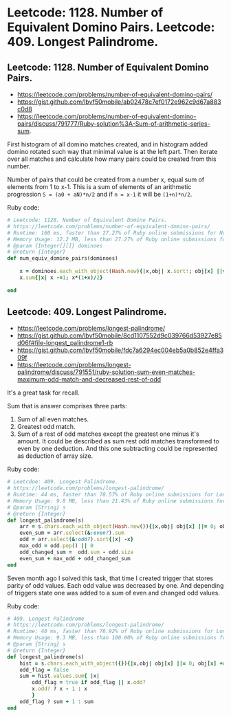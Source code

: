 # Leetcode: 1128. Number of Equivalent Domino Pairs. Leetcode: 409. Longest Palindrome.

## Leetcode: 1128. Number of Equivalent Domino Pairs.

- https://leetcode.com/problems/number-of-equivalent-domino-pairs/
- https://gist.github.com/lbvf50mobile/ab02478c7ef0172e962c9d67a883c0d8
- https://leetcode.com/problems/number-of-equivalent-domino-pairs/discuss/791777/Ruby-solution%3A-Sum-of-arithmetic-series-sum.


First histogram of all domino matches created, and in histogram added domino rotated such way that minimal value is at the left part.
Then iterate over all matches and calculate how many pairs could be created from this number. 

Number of pairs that could be created from a number x, equal sum of elements from 1 to x-1. This is a sum of elements of an arithmetic progression `S = (a0 + aN)*n/2` and if `n = x-1` it will be `(1+n)*n/2`.

Ruby code:
```Ruby
# Leetcode: 1128. Number of Equivalent Domino Pairs.
# https://leetcode.com/problems/number-of-equivalent-domino-pairs/
# Runtime: 160 ms, faster than 27.27% of Ruby online submissions for Number of Equivalent Domino Pairs.
# Memory Usage: 12.2 MB, less than 27.27% of Ruby online submissions for Number of Equivalent Domino Pairs.
# @param {Integer[][]} dominoes
# @return {Integer}
def num_equiv_domino_pairs(dominoes)
    
    x = dominoes.each_with_object(Hash.new){|x,obj| x.sort!; obj[x] ||= 0; obj[x] += 1}.values
    x.sum{|x| x -=1; x*(1+x)/2}
    
end
```

## Leetcode: 409. Longest Palindrome.

- https://leetcode.com/problems/longest-palindrome/
- https://gist.github.com/lbvf50mobile/8cd1107552d9c039766d53927e85d06f#file-longest_palindrome1-rb
- https://gist.github.com/lbvf50mobile/fdc7a6294ec004eb5a0b852e4ffa309f
- https://leetcode.com/problems/longest-palindrome/discuss/791551/ruby-solution-sum-even-matches-maximum-odd-match-and-decreased-rest-of-odd

It's a great task for recall.

Sum that is answer comprises three parts:
1. Sum of all even matches.
2. Greatest odd match.
3. Sum of a rest of odd matches except the greatest one minus it's amount. It could be described as  sum rest odd matches transformed to even by one deduction.  And this one subtracting could be represented as deduction of array size.

Ruby code: 
```Ruby
# Leetcdoe: 409. Longest Palindrome.
# https://leetcode.com/problems/longest-palindrome/
# Runtime: 44 ms, faster than 78.57% of Ruby online submissions for Longest Palindrome.
# Memory Usage: 9.8 MB, less than 21.43% of Ruby online submissions for Longest Palindrome.
# @param {String} s
# @return {Integer}
def longest_palindrome(s)
    arr = s.chars.each_with_object(Hash.new()){|x,obj| obj[x] ||= 0; obj[x] += 1}.values
    even_sum = arr.select(&:even?).sum
    odd = arr.select(&:odd?).sort{|x| -x}
    max_odd = odd.pop() || 0
    odd_changed_sum =  odd.sum - odd.size
    even_sum + max_odd + odd_changed_sum
end
```

Seven month ago I solved this task, that time I created trigger that stores parity of odd values. Each odd value was decreased by one.  And depending of triggers  state one was added to  a sum of even and changed odd values.

Ruby code: 
```Ruby
# 409. Longest Palindrome
# https://leetcode.com/problems/longest-palindrome/
# Runtime: 40 ms, faster than 76.92% of Ruby online submissions for Longest Palindrome.
# Memory Usage: 9.3 MB, less than 100.00% of Ruby online submissions for Longest Palindrome
# @param {String} s
# @return {Integer}
def longest_palindrome(s)
    hist = s.chars.each_with_object({}){|x,obj| obj[x] ||= 0; obj[x] += 1}
    odd_flag = false
    sum = hist.values.sum{ |x| 
        odd_flag = true if odd_flag || x.odd?
        x.odd? ? x - 1 : x
        }
    odd_flag ? sum + 1 : sum
end
```